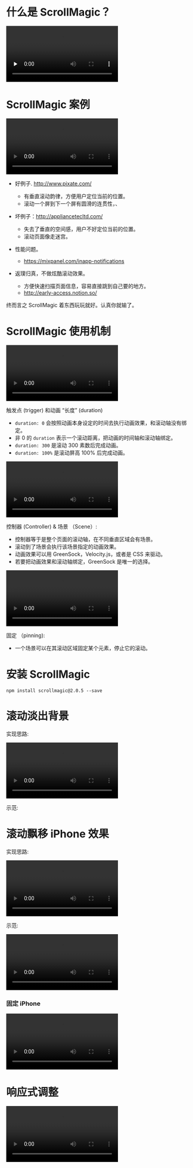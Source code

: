 # 什么是 ScrollMagic？

<video src="http://7xn15n.media1.z0.glb.clouddn.com/scrollmagic-leadin.mp4" controls preload="none"></video>

# ScrollMagic 案例

<video src="scrollmagic-rant.mp4" controls></video>

+ 好例子. http://www.pixate.com/
  + 有垂直滚动韵律，方便用户定位当前的位置。
  + 滚动一个屏到下一个屏有圆滑的连贯性，、

+ 坏例子：http://appliancetecltd.com/
  + 失去了垂直的空间感，用户不好定位当前的位置。
  + 滚动页面像走迷宫。

+ 性能问题。
  + https://mixpanel.com/inapp-notifications

+ 返璞归真，不做炫酷滚动效果。
  + 方便快速扫描页面信息，容易直接跳到自己要的地方。
  + http://early-access.notion.so/

终而言之 ScrollMagic 着东西玩玩就好。认真你就输了。

# ScrollMagic 使用机制

<video src="scrollmagic-trigger.mp4" controls></video>

触发点 (trigger) 和动画 “长度” (duration)

+ `duration: 0` 会按照动画本身设定的时间去执行动画效果，和滚动轴没有绑定。
+ 非 0 的 `duration` 表示一个滚动距离，把动画的时间轴和滚动轴绑定。
+ `duration: 300` 是滚动 300 素数后完成动画。
+ `duration: 100%` 是滚动屏高 100% 后完成动画。

<video src="controller-and-scene" controls></video>

控制器 (Controller) & 场景 （Scene）:

+ 控制器等于是整个页面的滚动轴，在不同垂直区域会有场景。
+ 滚动到了场景会执行该场景指定的动画效果。
+ 动画效果可以用 GreenSock，Velocity.js，或者是 CSS 来驱动。
+ 若要把动画效果和滚动轴绑定，GreenSock 是唯一的选择。

<video src="pinning.mp4" controls></video>

固定 （pinning):

+ 一个场景可以在其滚动区域固定某个元素，停止它的滚动。

# 安装 ScrollMagic

```
npm install scrollmagic@2.0.5 --save
```

# 滚动淡出背景

实现思路:

<video src="background-fading-plan.mp4" controls></video>

示范:

# 滚动飘移 iPhone 效果

实现思路:

<video src="iphone-movement-implementation-plan.mp4" controls></video>

示范:

<video src="iphone-movement-implementation.mp4" controls></video>

### 固定 iPhone

<video src="pin-iphone.mp4" controls></video>

# 响应式调整

<video src="responsive-demo.mp4" controls></video>